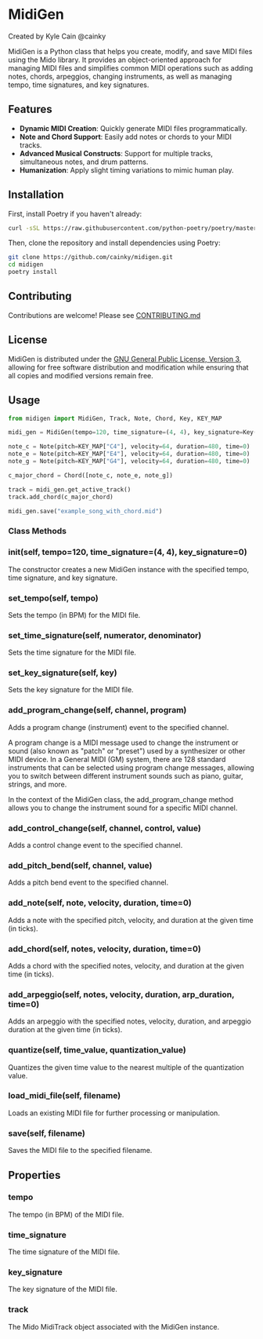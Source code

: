 # MidiGen
Created by Kyle Cain @cainky

MidiGen is a Python class that helps you create, modify, and save MIDI files using the Mido library. It provides an object-oriented approach for managing MIDI files and simplifies common MIDI operations such as adding notes, chords, arpeggios, changing instruments, as well as managing tempo, time signatures, and key signatures.

## Features

- **Dynamic MIDI Creation**: Quickly generate MIDI files programmatically.
- **Note and Chord Support**: Easily add notes or chords to your MIDI tracks.
- **Advanced Musical Constructs**: Support for multiple tracks, simultaneous notes, and drum patterns.
- **Humanization**: Apply slight timing variations to mimic human play.

## Installation

First, install Poetry if you haven't already:

```bash
curl -sSL https://raw.githubusercontent.com/python-poetry/poetry/master/get-poetry.py | python -
```

Then, clone the repository and install dependencies using Poetry:

```bash
git clone https://github.com/cainky/midigen.git
cd midigen
poetry install
```
## Contributing

Contributions are welcome! Please see [CONTRIBUTING.md](CONTRIBUTING.md)

## License

MidiGen is distributed under the [GNU General Public License, Version 3](./LICENSE), allowing for free software distribution and modification while ensuring that all copies and modified versions remain free.

## Usage

```python
from midigen import MidiGen, Track, Note, Chord, Key, KEY_MAP

midi_gen = MidiGen(tempo=120, time_signature=(4, 4), key_signature=Key("C"))

note_c = Note(pitch=KEY_MAP["C4"], velocity=64, duration=480, time=0)
note_e = Note(pitch=KEY_MAP["E4"], velocity=64, duration=480, time=0)
note_g = Note(pitch=KEY_MAP["G4"], velocity=64, duration=480, time=0)

c_major_chord = Chord([note_c, note_e, note_g])

track = midi_gen.get_active_track()
track.add_chord(c_major_chord)

midi_gen.save("example_song_with_chord.mid")
```

### Class Methods

### __init__(self, tempo=120, time_signature=(4, 4), key_signature=0)

The constructor creates a new MidiGen instance with the specified tempo, time signature, and key signature.

### set_tempo(self, tempo)

Sets the tempo (in BPM) for the MIDI file.

### set_time_signature(self, numerator, denominator)

Sets the time signature for the MIDI file.

### set_key_signature(self, key)

Sets the key signature for the MIDI file.

### add_program_change(self, channel, program)

Adds a program change (instrument) event to the specified channel.

A program change is a MIDI message used to change the instrument or sound (also known as "patch" or "preset") used by a synthesizer or other MIDI device. In a General MIDI (GM) system, there are 128 standard instruments that can be selected using program change messages, allowing you to switch between different instrument sounds such as piano, guitar, strings, and more.

In the context of the MidiGen class, the add_program_change method allows you to change the instrument sound for a specific MIDI channel.

### add_control_change(self, channel, control, value)

Adds a control change event to the specified channel.

### add_pitch_bend(self, channel, value)

Adds a pitch bend event to the specified channel.

### add_note(self, note, velocity, duration, time=0)

Adds a note with the specified pitch, velocity, and duration at the given time (in ticks).

### add_chord(self, notes, velocity, duration, time=0)

Adds a chord with the specified notes, velocity, and duration at the given time (in ticks).

### add_arpeggio(self, notes, velocity, duration, arp_duration, time=0)

Adds an arpeggio with the specified notes, velocity, duration, and arpeggio duration at the given time (in ticks).

### quantize(self, time_value, quantization_value)

Quantizes the given time value to the nearest multiple of the quantization value.

### load_midi_file(self, filename)

Loads an existing MIDI file for further processing or manipulation.

### save(self, filename)

Saves the MIDI file to the specified filename.

## Properties

### tempo

The tempo (in BPM) of the MIDI file.

### time_signature

The time signature of the MIDI file.

### key_signature

The key signature of the MIDI file.

### track

The Mido MidiTrack object associated with the MidiGen instance.
